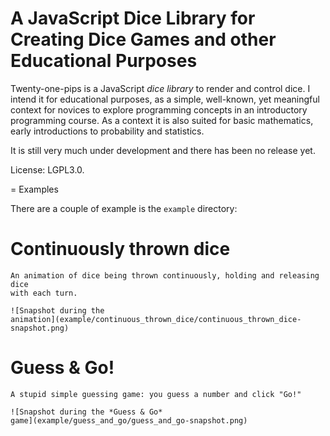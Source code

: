 # A JavaScript Dice Library for Creating Dice Games and other Educational Purposes

Twenty-one-pips is a JavaScript *dice library* to render and control dice. I
intend it for educational purposes, as a simple, well-known, yet meaningful
context for novices to explore programming concepts in an introductory
programming course. As a context it is also suited for basic mathematics, early
introductions to probability and statistics. 

It is still very much under development and there has been no release yet.

License: LGPL3.0.


= Examples

There are a couple of example is the `example` directory:

#   Continuously thrown dice

    An animation of dice being thrown continuously, holding and releasing dice
    with each turn.

    ![Snapshot during the
    animation](example/continuous_thrown_dice/continuous_thrown_dice-snapshot.png)

#   Guess & Go! 

    A stupid simple guessing game: you guess a number and click "Go!"

    ![Snapshot during the *Guess & Go*
    game](example/guess_and_go/guess_and_go-snapshot.png)

